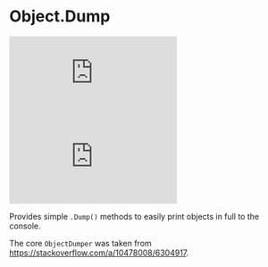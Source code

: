# Object.Dump

[![nuget badge](https://badgen.net/nuget/v/object.dump)](https://www.nuget.org/packages/Object.Dump/)
[![Unlicense](https://img.shields.io/github/license/OpenByteDev/Object.Dump)](https://github.com/OpenByteDev/Object.Dump/blob/master/UNLICENSE)

Provides simple `.Dump()` methods to easily print objects in full to the console.

The core `ObjectDumper` was taken from https://stackoverflow.com/a/10478008/6304917.
